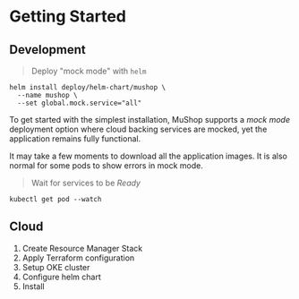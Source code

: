 # Getting Started

## Development

> Deploy "mock mode" with `helm`

```shell
helm install deploy/helm-chart/mushop \
  --name mushop \
  --set global.mock.service="all"
```

To get started with the simplest installation, MuShop supports a _mock mode_
deployment option where cloud backing services are mocked, yet the application
remains fully functional.

<aside class="notice">
  It may take a few moments to download all the application images.
  It is also normal for some pods to show errors in mock mode.
</aside>

> Wait for services to be _Ready_

```shell
kubectl get pod --watch
```

## Cloud

1. Create Resource Manager Stack
1. Apply Terraform configuration
1. Setup OKE cluster
1. Configure helm chart
1. Install